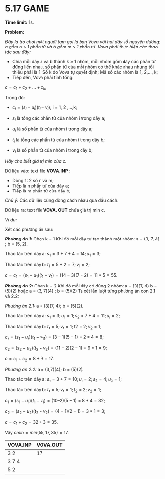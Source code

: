 # 5.17 GAME

**Time limit:** 1s.

**Problem:**

*Đây là trò chơi một người tạm gọi là bạn Vova với hai dãy số nguyên dương: a gồm n > 1 phần tử và b gồm m > 1 phần tử. Vova phải thực hiện các thao tác sau đây:*

- Chia mỗi dãy a và b thành k $\geq$ 1 nhóm, mỗi nhóm gồm dãy các phần tử đứng liền nhau, số phần tử của mỗi nhóm có thể khác nhau nhưng tối thiểu phải là 1. Số k do Vova tự quyết định; Mã số các nhóm là 1, 2,..., k;
- Tiếp đến, Vova phải tính tổng: 

$c= c_{1} + c_{2} +...+c_k$,

Trong đó: 
- $c_{i} = (s_{i} - u_{i})(t_{i} - v_{i})$, i = 1, 2 ,...,k;

- $s_i$ là tổng các phần tử của nhóm i trong dãy a;

- $u_{i}$ là số phần tử của nhóm i trong dãy a;

- $t_i$ là tổng các phần tử của nhóm i trong dãy b;

- $v_i$ là số phần tử của nhóm i trong dãy b;

*Hãy cho biết giá trị min của c.*

Dữ liệu vào: text file **VOVA.INP** :

- Dòng 1: 2 số n và m;
- Tiếp là n phần tử của dãy a;
- Tiếp là m phần tử của dãy b;

*Chú ý:* Các dữ liệu cùng dòng cách nhau qua dấu cách.

Dữ liệu ra: text file **VOVA. OUT** chứa giá trị min c.

*Ví dụ:* 

Xét các phương án sau: 

***Phương án 1:*** Chọn k = 1 Khi đó mỗi dãy tự tạo thành một nhóm: a = (3, 7, 4) ; b = (5, 2).

Thao tác trên dãy a: $s_{1} = 3 + 7 + 4 = 14; u_{1} = 3$;

Thao tác trên dãy b: $t_{1} = 5 + 2 = 7; v_{1} = 2$;

$c = c_{1} = (s_{1} - u_{1})(t_{1} - v_{1}) = (14 - 3)(7 - 2) = 11 * 5 = 55.$

***Phương án 2:*** Chọn k = 2 Khi đó mỗi dãy có đúng 2 nhóm: a = (3)(7, 4) b = (5)(2) hoặc a = (3, 7)(4) ; b = (5)(2) Ta xét lần lượt từng phương án con 2.1 và 2.2:

*Phương án 2.1:* a = (3)(7, 4); b = (5)(2).

Thao tác trên dãy a: $s_{1} = 3 ; u_{1} = 1; s_{2} = 7 + 4 = 11; u_{i} = 2;$

Thao tác trên dãy b: $t₁ = 5; v₁ = 1; t2 = 2; v_2= 1;$

$c₁ = (s_1-u₁)(t_1-v_11)=(3-1)(5-1) = 2 * 4 = 8;$

$c_2 = (s_2-u_2)(t_2-v_2) = (11-2)(2-1) = 9 * 1 = 9;$

$c = c_1 + c_2 = 8 + 9 = 17.$

*Phương án 2.2:* a = (3,7)(4); b = (5)(2).

Thao tác trên dãy a: $s₁ = 3+7 = 10; u₁ = 2; s_2 = 4; u₂ = 1;$

Thao tác trên dãy b: $t₁ = 5; v₁ = 1; t_2 = 2; v_2 = 1;$

$c_1 = (s_1 - u_1)(t_1-v_1) = (10–2)(5-1) = 8 * 4 = 32;$

$c_2 = (s_2-u_2)(t_2-v_2) = (4-1)(2-1) = 3 * 1 = 3;$

$c = c_1+c_2 = 32+3=35.$

Vậy $cmin = min(55, 17, 35) = 17.$

|VOVA.INP|VOVA.OUT|
|:---|:---|
|3 2|17
|3 7 4|
|5 2|

#